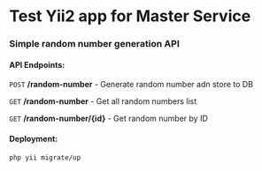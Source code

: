 
<h1>Test Yii2 app for Master Service</h1>

<h3>Simple random number generation API</h3>

<h4>API Endpoints:</h4>

`POST` <b>/random-number</b> - Generate random number adn store to DB

`GET`  <b>/random-number</b> - Get all random numbers list

`GET`  <b>/random-number/{id}</b> - Get random number by ID

<h4>Deployment:</h4>

<code>php yii migrate/up<code>